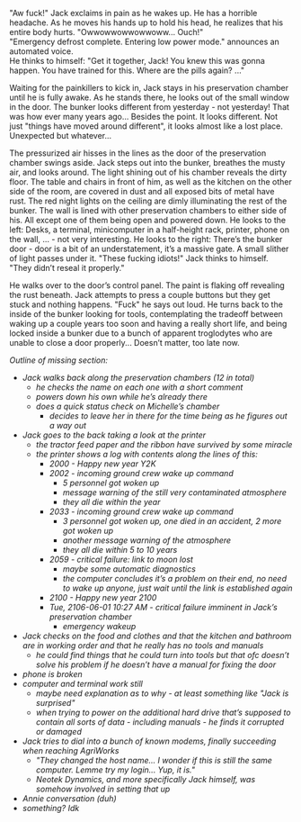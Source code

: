"Aw fuck!" Jack exclaims in pain as he wakes up. He has a horrible headache. As he moves his hands up to hold his head, he realizes that his entire body hurts. "Owwowwowwowwoww... Ouch!"  
"Emergency defrost complete. Entering low power mode." announces an automated voice.  
He thinks to himself: "Get it together, Jack! You knew this was gonna happen. You have trained for this. Where are the pills again? ..."

Waiting for the painkillers to kick in, Jack stays in his preservation chamber until he is fully awake. As he stands there, he looks out of the small window in the door. The bunker looks different from yesterday - not yesterday! That was how ever many years ago... Besides the point. It looks different. Not just "things have moved around different", it looks almost like a lost place. Unexpected but whatever...

The pressurized air hisses in the lines as the door of the preservation chamber swings aside. Jack steps out into the bunker, breathes the musty air, and looks around. The light shining out of his chamber reveals the dirty floor. The table and chairs in front of him, as well as the kitchen on the other side of the room, are covered in dust and all exposed bits of metal have rust. The red night lights on the ceiling are dimly illuminating the rest of the bunker. The wall is lined with other preservation chambers to either side of his. All except one of them being open and powered down. He looks to the left: Desks, a terminal, minicomputer in a half-height rack, printer, phone on the wall, ... - not very interesting. He looks to the right: There’s the bunker door - door is a bit of an understatement, it’s a massive gate. A small slither of light passes under it. "These fucking idiots!" Jack thinks to himself. "They didn’t reseal it properly."

He walks over to the door’s control panel. The paint is flaking off revealing the rust beneath. Jack attempts to press a couple buttons but they get stuck and nothing happens. "Fuck" he says out loud. He turns back to the inside of the bunker looking for tools, contemplating the tradeoff between waking up a couple years too soon and having a really short life, and being locked inside a bunker due to a bunch of apparent troglodytes who are unable to close a door properly... Doesn’t matter, too late now.

*Outline of missing section:*

* *Jack walks back along the preservation chambers (12 in total)* 
  * *he checks the name on each one with a short comment*
  * *powers down his own while he’s already there*
  * *does a quick status check on Michelle’s chamber* 
    * *decides to leave her in there for the time being as he figures out a way out*
* *Jack goes to the back taking a look at the printer* 
  * *the tractor feed paper and the ribbon have survived by some miracle*
  * *the printer shows a log with contents along the lines of this:* 
    * *2000 - Happy new year Y2K*
    * *2002 - incoming ground crew wake up command* 
      * *5 personnel got woken up*
      * *message warning of the still very contaminated atmosphere*
      * *they all die within the year*
    * *2033 - incoming ground crew wake up command* 
      * *3 personnel got woken up, one died in an accident, 2 more got woken up*
      * *another message warning of the atmosphere*
      * *they all die within 5 to 10 years*
    * *2059 - critical failure: link to moon lost* 
      * *maybe some automatic diagnostics*
      * *the computer concludes it’s a problem on their end, no need to wake up anyone, just wait until the link is established again*
    * *2100 - Happy new year 2100*
    * *Tue, 2106-06-01 10:27 AM - critical failure imminent in Jack’s preservation chamber* 
      * *emergency wakeup*
* *Jack checks on the food and clothes and that the kitchen and bathroom are in working order and that he really has no tools and manuals* 
  * *he could find things that he could turn into tools but that ofc doesn’t solve his problem if he doesn’t have a manual for fixing the door*
* *phone is broken*
* *computer and terminal work still* 
  * *maybe need explanation as to why - at least something like "Jack is surprised"*
  * *when trying to power on the additional hard drive that’s supposed to contain all sorts of data - including manuals - he finds it corrupted or damaged*
* *Jack tries to dial into a bunch of known modems, finally succeeding when reaching AgriWorks* 
  * *"They changed the host name... I wonder if this is still the same computer. Lemme try my login... Yup, it is."*
  * *Neotek Dynamics, and more specifically Jack himself, was somehow involved in setting that up*
* *Annie conversation (duh)*
* *something? Idk*